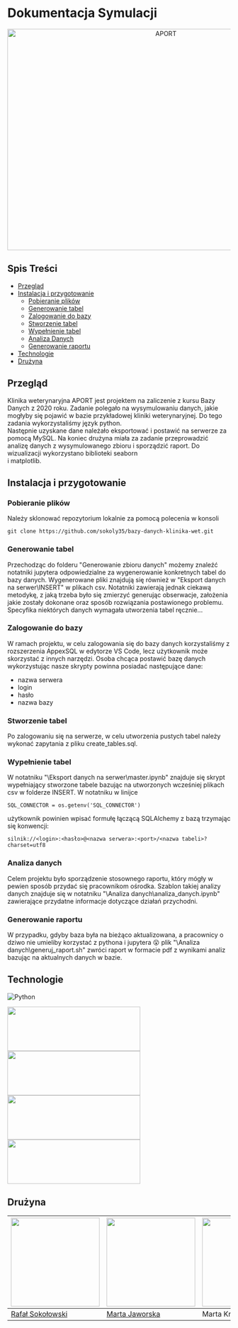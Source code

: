 # Dokumentacja Symulacji

<p align="center">
<img width="700" height="500" src="https://user-images.githubusercontent.com/58236634/150636812-4de16bb7-9ee8-42a5-a7c1-6aeaef611106.png" alt="APORT">
</p>
                                                                                                                                  

## Spis Treści 
* [Przegląd](#przegląd)
* [Instalacja i przygotowanie](#instalacja-i-przygotowanie)
  * [Pobieranie plików](#pobieranie-plików)
  * [Generowanie tabel](#generowanie-tabel)
  * [Zalogowanie do bazy](#zalogowanie-do-bazy)
  * [Stworzenie tabel](#stworzenie-tabel)
  * [Wypełnienie tabel](#wypełnienie-tabel)
  * [Analiza Danych](#analiza-danych)
  * [Generowanie raportu](#generowanie-raportu)
* [Technologie](#technologie)
* [Drużyna](#drużyna)



## Przegląd  <a name="przegląd"></a>

Klinika weterynaryjna APORT jest projektem na zaliczenie z kursu Bazy Danych z 2020 roku. Zadanie polegało na wysymulowaniu danych, jakie mogłyby się pojawić w bazie przykładowej kliniki weterynaryjnej. Do tego zadania wykorzystaliśmy język python. <br>
Następnie uzyskane dane należało eksportować i postawić na serwerze za pomocą MySQL. Na koniec drużyna miała za zadanie przeprowadzić analizę danych z wysymulowanego zbioru i sporządzić raport. Do wizualizacji wykorzystano biblioteki seaborn <br>
i matplotlib.

## Instalacja i przygotowanie  <a name="instalacja-i-przygotowanie"></a>

### Pobieranie plików  <a name="pobieranie-plików"></a>
Należy sklonować repozytorium lokalnie za pomocą polecenia w konsoli 
```
git clone https://github.com/sokoly35/bazy-danych-klinika-wet.git
```
### Generowanie tabel  <a name="generowanie-tabel"></a>
Przechodząc do folderu "Generowanie zbioru danych" możemy znaleźć notatniki jupytera odpowiedzialne za wygenerowanie konkretnych tabel do bazy danych. Wygenerowane pliki znajdują się również w "Eksport danych na serwer\INSERT" w plikach csv. Notatniki zawierają jednak ciekawą metodykę, z jaką trzeba było się zmierzyć generując obserwacje, założenia jakie zostały dokonane oraz sposób rozwiązania postawionego problemu. Specyfika niektórych danych wymagała utworzenia tabel ręcznie... 

### Zalogowanie do bazy  <a name="zalogowanie-do-bazy"></a>
W ramach projektu, w celu zalogowania się do bazy danych korzystaliśmy z rozszerzenia AppexSQL w edytorze VS Code, lecz użytkownik może skorzystać z innych narzędzi. Osoba chcąca postawić bazę danych wykorzystując nasze skrypty powinna posiadać następujące dane:
- nazwa serwera
- login 
- hasło
- nazwa bazy

### Stworzenie tabel  <a name="stworzenie-tabel"></a>
Po zalogowaniu się na serwerze, w celu utworzenia pustych tabel należy wykonać zapytania z pliku create_tables.sql.

### Wypełnienie tabel  <a name="wypełnienie-tabel"></a>
W notatniku "\Eksport danych na serwer\master.ipynb" znajduje się skrypt wypełniający stworzone tabele bazując na utworzonych wcześniej plikach csv w folderze INSERT. W notatniku w linijce
```
SQL_CONNECTOR = os.getenv('SQL_CONNECTOR')
```
użytkownik powinien wpisać formułę łączącą SQLAlchemy z bazą trzymając się konwencji:
```
silnik://<login>:<hasło>@<nazwa serwera>:<port>/<nazwa tabeli>?charset=utf8
```

### Analiza danych  <a name="analiza-danych"></a>
Celem projektu było sporządzenie stosownego raportu, który mógły w pewien sposób przydać się pracownikom ośrodka. Szablon takiej analizy danych znajduje się w notatniku "\Analiza danych\analiza_danych.ipynb" zawierające przydatne informacje dotyczące działań przychodni.

### Generowanie raportu  <a name="generowanie-raportu"></a>
W przypadku, gdyby baza była na bieżąco aktualizowana, a pracownicy o dziwo nie umieliby korzystać z pythona i jupytera :open_mouth: plik "\Analiza danych\generuj_raport.sh" zwróci raport w formacie pdf z wynikami analiz bazując na aktualnych danych w bazie. 

## Technologie  <a name="technologie"></a>
![Python](https://img.shields.io/badge/python-v3.8.8-blue.svg)

[<img target="_blanket" src="https://librosa.org/doc/latest/_static/librosa_logo_text.svg" width=300 height=100>](https://librosa.org/)
[<img target="_blanket" src="https://pandas.pydata.org/docs/_static/pandas.svg" width=300, height=100>](https://pandas.pydata.org/)
[<img target="_blank" src="https://seaborn.pydata.org/_static/logo-wide-lightbg.svg" width=300 height=100>](https://seaborn.pydata.org/) 
[<img target="_blank" src="https://user-images.githubusercontent.com/58236634/150637347-e2bf2129-5557-4169-8259-ee567372de21.png" width=300 height=100>](https://www.sqlalchemy.org/) 


## Drużyna  <a name="drużyna"></a>
| [<img target="_blanket" src="https://avatars.githubusercontent.com/u/58236634?v=4" width=200 height=200>](https://github.com/sokoly35) | [<img target="_blanket" src="https://user-images.githubusercontent.com/58236634/150647836-4d589a5f-ea53-437f-8620-6713bdedf5a3.png" width=200 height=200>](https://github.com/marszelka) | <img target="_blanket" src="https://user-images.githubusercontent.com/58236634/150647806-e102bd3d-cb29-4713-9ac7-2f554e6ce692.png" width=200 height=200> | <img target="_blanket" src="https://user-images.githubusercontent.com/58236634/150647353-102ac350-195e-4ffd-93ec-40ba943ce3af.png" width=200 height=200> |
| :---        | :---        | :---        | :---        | 
| [Rafał Sokołowski](https://github.com/sokoly35) | [Marta Jaworska](https://github.com/marszelka)  | Marta Kroczak | Agata Kawerska| 

